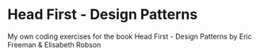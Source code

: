 # Head First - Design Patterns
My own coding exercises for the book Head First - Design Patterns by Eric Freeman & Elisabeth Robson
